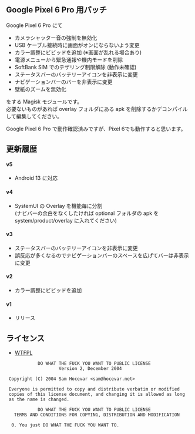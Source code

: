 ## Google Pixel 6 Pro 用パッチ

Google Pixel 6 Pro にて

* カメラシャッター音の強制を無効化
* USB ケーブル接続時に画面がオンにならないよう変更
* カラー調整にビビッドを追加 (※画面が乱れる場合あり)
* 電源メニューから緊急通報や機内モードを削除
* SoftBank SIM でのテザリング制限解除 (動作未確認)
* ステータスバーのバッテリーアイコンを非表示に変更
* ナビゲーションバーのバーを非表示に変更
* 壁紙のズームを無効化

をする Magisk モジュールです。  
必要ないものがあれば overlay フォルダにある apk を削除するかデコンパイルして編集してください。

Google Pixel 6 Pro で動作確認済みですが、Pixel 6でも動作すると思います。

## 更新履歴

#### v5
* Android 13 に対応

#### v4
* SystemUI の Overlay を機能毎に分割  
  (ナビバーの余白をなくしたければ optional フォルダの apk を system/product/overlay に入れてください)

#### v3
* ステータスバーのバッテリーアイコンを非表示に変更
* 誤反応が多くなるのでナビゲーションバーのスペースを広げてバーは非表示に変更

#### v2
* カラー調整にビビッドを追加

#### v1
* リリース

## ライセンス

- [WTFPL](http://www.wtfpl.net/)

```
            DO WHAT THE FUCK YOU WANT TO PUBLIC LICENSE
                    Version 2, December 2004

 Copyright (C) 2004 Sam Hocevar <sam@hocevar.net>

 Everyone is permitted to copy and distribute verbatim or modified
 copies of this license document, and changing it is allowed as long
 as the name is changed.

            DO WHAT THE FUCK YOU WANT TO PUBLIC LICENSE
   TERMS AND CONDITIONS FOR COPYING, DISTRIBUTION AND MODIFICATION

  0. You just DO WHAT THE FUCK YOU WANT TO.
```